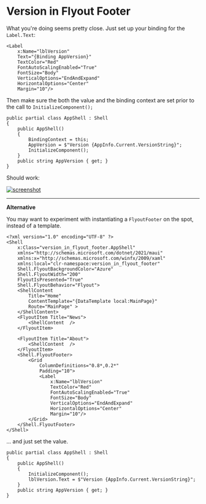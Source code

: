 # Version in Flyout Footer

What you're doing seems pretty close. Just set up your binding for the `Label.Text`:

```
<Label
    x:Name="lblVersion"
    Text="{Binding AppVersion}"
    TextColor="Red"             
    FontAutoScalingEnabled="True"
    FontSize="Body"
    VerticalOptions="EndAndExpand" 
    HorizontalOptions="Center"
    Margin="10"/>
```

Then make sure the both the value and the binding context are set prior to the call to `InitializeComponent();`

```
public partial class AppShell : Shell
{
    public AppShell()
    {
        BindingContext = this;
        AppVersion = $"Version {AppInfo.Current.VersionString}";
        InitializeComponent();
    }
    public string AppVersion { get; }
}
```
Should work:

[![screenshot][1]][1]

___

**Alternative**

You may want to experiment with instantiating a `FlyoutFooter` on the spot, instead of a template.

```
<?xml version="1.0" encoding="UTF-8" ?>
<Shell
    x:Class="version_in_flyout_footer.AppShell"
    xmlns="http://schemas.microsoft.com/dotnet/2021/maui"
    xmlns:x="http://schemas.microsoft.com/winfx/2009/xaml"
    xmlns:local="clr-namespace:version_in_flyout_footer"
    Shell.FlyoutBackgroundColor="Azure"
    Shell.FlyoutWidth="200"
    FlyoutIsPresented="True"
    Shell.FlyoutBehavior="Flyout">
    <ShellContent
        Title="Home"
        ContentTemplate="{DataTemplate local:MainPage}"
        Route="MainPage" >
    </ShellContent>
    <FlyoutItem Title="News">
        <ShellContent  />
    </FlyoutItem>

    <FlyoutItem Title="About">
        <ShellContent  />
    </FlyoutItem>
    <Shell.FlyoutFooter>
        <Grid 
            ColumnDefinitions="0.8*,0.2*"
            Padding="10">
            <Label
                x:Name="lblVersion"
                TextColor="Red"             
                FontAutoScalingEnabled="True"
                FontSize="Body"
                VerticalOptions="EndAndExpand" 
                HorizontalOptions="Center"
                Margin="10"/>
        </Grid>
    </Shell.FlyoutFooter>
</Shell>
``` 

... and just set the value.

```
public partial class AppShell : Shell
{
    public AppShell()
    {
        InitializeComponent();
        lblVersion.Text = $"Version {AppInfo.Current.VersionString}";
    }
    public string AppVersion { get; }
}
```

  [1]: https://i.stack.imgur.com/X8G5A.png